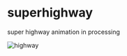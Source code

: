 # superhighway
super highway animation in processing

![highway](https://github.com/usselman/superhighway/blob/main/superhighwaysmall.gif)
